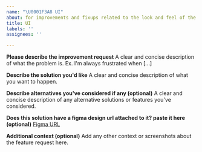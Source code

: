 ```yaml
---
name: "\U0001F3A8 UI"
about: for improvements and fixups related to the look and feel of the docs site
title: UI
labels: ''
assignees: ''

---
```


**Please describe the improvement request**
A clear and concise description of what the problem is. Ex. I'm always frustrated when [...]

**Describe the solution you'd like**
A clear and concise description of what you want to happen.

**Describe alternatives you've considered if any (optional)**
A clear and concise description of any alternative solutions or features you've considered.

**Does this solution have a figma design url attached to it? paste it here (optional)**
[Figma URL](https://figma.com/)

**Additional context (optional)**
Add any other context or screenshots about the feature request here.
